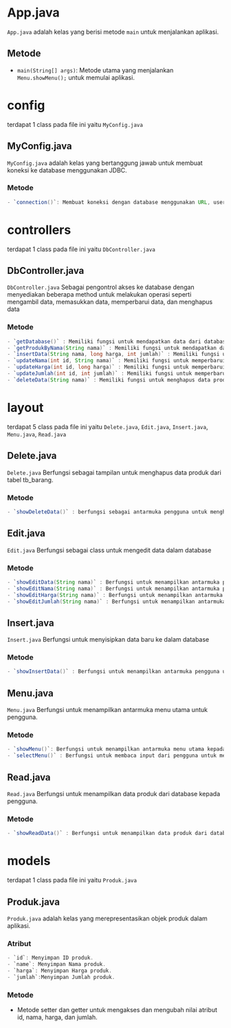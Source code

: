 # App.java

`App.java` adalah kelas yang berisi metode `main` untuk menjalankan aplikasi.

## Metode

- `main(String[] args)`: Metode utama yang menjalankan `Menu.showMenu();` untuk memulai aplikasi.

# config

terdapat 1 class pada file ini yaitu `MyConfig.java`

## MyConfig.java

`MyConfig.java` adalah kelas yang bertanggung jawab untuk membuat koneksi ke database menggunakan JDBC.

### Metode

```java
- `connection()`: Membuat koneksi dengan database menggunakan URL, username, dan password yang telah ditentukan.
```

# controllers

terdapat 1 class pada file ini yaitu `DbController.java`

## DbController.java

`DbController.java` Sebagai pengontrol akses ke database dengan menyediakan beberapa method untuk melakukan operasi seperti mengambil data, memasukkan data, memperbarui data, dan menghapus data

### Metode

```java
- `getDatabase()` : Memiliki fungsi untuk mendapatkan data dari database dan menampilkannya ke layar.
- `getProdukByNama(String nama)` : Memiliki fungsi untuk mendapatkan data produk dari database berdasarkan nama produk yang diberikan.
- `insertData(String nama, long harga, int jumlah)` : Memiliki fungsi untuk memasukkan data baru ke dalam database.
- `updateNama(int id, String nama)` : Memiliki fungsi untuk memperbarui nama produk dalam database berdasarkan Nama produk yang diberikan.
- `updateHarga(int id, long harga)` : Memiliki fungsi untuk memperbarui harga produk dalam database berdasarkan harga yang diberikan.
- `updateJumlah(int id, int jumlah)` : Memiliki fungsi untuk memperbarui jumlah produk dalam database berdasarkan jumlah yang diberikan.
- `deleteData(String nama)` : Memiliki fungsi untuk menghapus data produk dalam database berdasarkan Nama yang diberikan.
```
# layout

terdapat 5 class pada file ini yaitu `Delete.java`, `Edit.java`, `Insert.java`, `Menu.java`, `Read.java`

## Delete.java

`Delete.java` Berfungsi sebagai tampilan untuk menghapus data produk dari tabel tb_barang.

### Metode

```java
- `showDeleteData()` : berfungsi sebagai antarmuka pengguna untuk menghapus data dari database.
```

## Edit.java

`Edit.java` Berfungsi sebagai class untuk mengedit data dalam database

### Metode

```java
- `showEditData(String nama)` : Berfungsi untuk menampilkan antarmuka pengguna untuk memilih data yang ingin diedit.
- `showEditNama(String nama)` : Berfungsi untuk menampilkan antarmuka pengguna untuk mengedit nama produk.
- `showEditHarga(String nama)` : Berfungsi untuk menampilkan antarmuka pengguna untuk mengedit harga produk.
- `showEditJumlah(String nama)` : Berfungsi untuk menampilkan antarmuka pengguna untuk mengedit jumlah produk.
```

## Insert.java

`Insert.java` Berfungsi untuk menyisipkan data baru ke dalam database

### Metode

```java
- `showInsertData()` : Berfungsi untuk menampilkan antarmuka pengguna untuk memasukkan data baru ke dalam database.
```

## Menu.java

`Menu.java` Berfungsi untuk menampilkan antarmuka menu utama untuk pengguna.

### Metode

```java
- `showMenu()`: Berfungsi untuk menampilkan antarmuka menu utama kepada pengguna.
- `selectMenu()` : Berfungsi untuk membaca input dari pengguna untuk memilih opsi menu. 
```

## Read.java

`Read.java` Berfungsi untuk menampilkan data produk dari database kepada pengguna.

### Metode

```java
- `showReadData()` : Berfungsi untuk menampilkan data produk dari database kepada pengguna.
```

# models

terdapat 1 class pada file ini yaitu `Produk.java`

## Produk.java

`Produk.java` adalah kelas yang merepresentasikan objek produk dalam aplikasi.

### Atribut

```java
- `id`: Menyimpan ID produk.
- `name`: Menyimpan Nama produk.
- `harga`: Menyimpan Harga produk.
- `jumlah`:Menyimpan Jumlah produk.
```

### Metode

- Metode setter dan getter untuk mengakses dan mengubah nilai atribut id, nama, harga, dan jumlah.
